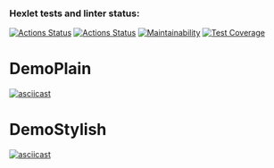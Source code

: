 ### Hexlet tests and linter status:
[![Actions Status](https://github.com/akulistus/frontend-project-46/actions/workflows/hexlet-check.yml/badge.svg)](https://github.com/akulistus/frontend-project-46/actions)
[![Actions Status](https://github.com/akulistus/frontend-project-46/actions/workflows/project-check.yml/badge.svg)](https://github.com/akulistus/frontend-project-46/actions)
[![Maintainability](https://api.codeclimate.com/v1/badges/87b16d1dd707ca761833/maintainability)](https://codeclimate.com/github/akulistus/frontend-project-46/maintainability)
[![Test Coverage](https://api.codeclimate.com/v1/badges/87b16d1dd707ca761833/test_coverage)](https://codeclimate.com/github/akulistus/frontend-project-46/test_coverage)

# DemoPlain
[![asciicast](https://asciinema.org/a/tCe68yNZz94ue7x3bmTVukAIi.svg)](https://asciinema.org/a/tCe68yNZz94ue7x3bmTVukAIi)

# DemoStylish
[![asciicast](https://asciinema.org/a/pxDqqvXvBHPuVBDMDu1usYjaV.svg)](https://asciinema.org/a/pxDqqvXvBHPuVBDMDu1usYjaV)